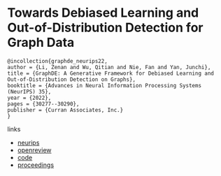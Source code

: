 # Towards Debiased Learning and Out-of-Distribution Detection for Graph Data

```
@incollection{graphde_neurips22,
author = {Li, Zenan and Wu, Qitian and Nie, Fan and Yan, Junchi},
title = {GraphDE: A Generative Framework for Debiased Learning and Out-of-Distribution Detection on Graphs},
booktitle = {Advances in Neural Information Processing Systems (NeurIPS) 35},
year = {2022},
pages = {30277--30290},
publisher = {Curran Associates, Inc.}
}
```

links
- [neurips](https://nips.cc/Conferences/2022/Schedule?showEvent=54922)
- [openreview](https://openreview.net/forum?id=mSiPuHIP7t8)
- [code](https://github.com/Emiyalzn/GraphDE)
- [proceedings](https://papers.nips.cc/paper_files/paper/2022/hash/c34262c35aa5f8c1a091822cbb2020c2-Abstract-Conference.html)
